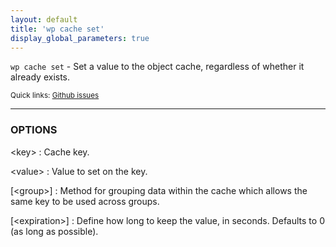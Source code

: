 ```yaml
---
layout: default
title: 'wp cache set'
display_global_parameters: true
---
```


`wp cache set` - Set a value to the object cache, regardless of whether it already exists.

<small>Quick links: <a href="https://github.com/wp-cli/wp-cli/issues?q=is%3Aopen+label%3Acommand%3Acache-set+sort%3Aupdated-desc">Github issues</a></small>

<hr />

### OPTIONS

&lt;key&gt;
: Cache key.

&lt;value&gt;
: Value to set on the key.

[&lt;group&gt;]
: Method for grouping data within the cache which allows the same key to be used across groups.

[&lt;expiration&gt;]
: Define how long to keep the value, in seconds. Defaults to 0 (as long as possible).



